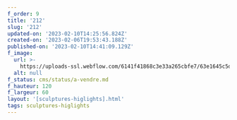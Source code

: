```yaml
---
f_order: 9
title: '212'
slug: '212'
updated-on: '2023-02-10T14:25:56.824Z'
created-on: '2023-02-06T19:53:43.188Z'
published-on: '2023-02-10T14:41:09.129Z'
f_image:
  url: >-
    https://uploads-ssl.webflow.com/6141f41868c3e33a265cbfe7/63e1645c5d757727bf9fa386_212.jpg
  alt: null
f_status: cms/status/a-vendre.md
f_hauteur: 120
f_largeur: 60
layout: '[sculptures-higlights].html'
tags: sculptures-higlights
---
```



